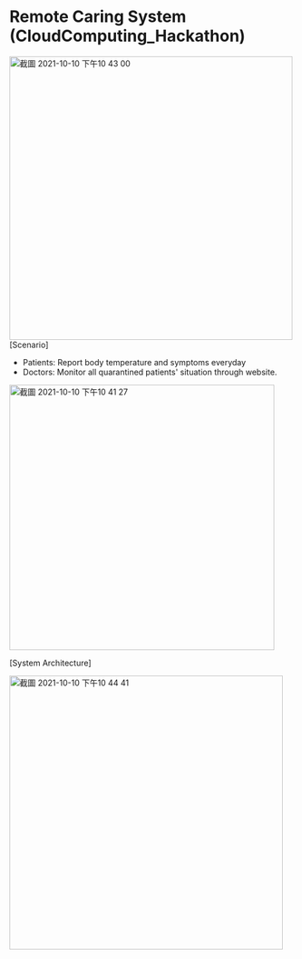 # Remote Caring System (CloudComputing_Hackathon)

<img width="499" alt="截圖 2021-10-10 下午10 43 00" src="https://user-images.githubusercontent.com/54812971/136738918-2ed0eabc-5f7c-49b1-8da8-07a580fd1b31.png">
[Scenario]

- Patients: Report body temperature and symptoms everyday
- Doctors: Monitor all quarantined patients' situation through website.

<img width="467" alt="截圖 2021-10-10 下午10 41 27" src="https://user-images.githubusercontent.com/54812971/136738793-90564a8c-620b-4532-b306-00ab4cef79de.png">

[System Architecture]

<img width="482" alt="截圖 2021-10-10 下午10 44 41" src="https://user-images.githubusercontent.com/54812971/136739027-0f05ba98-1b5c-4788-afe5-1764169156a7.png">
